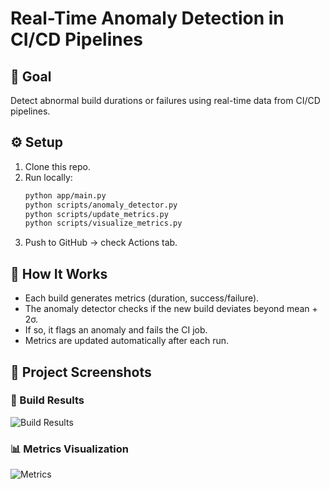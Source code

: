 # Real-Time Anomaly Detection in CI/CD Pipelines

## 🎯 Goal
Detect abnormal build durations or failures using real-time data from CI/CD pipelines.

## ⚙️ Setup
1. Clone this repo.
2. Run locally:
   ```bash
   python app/main.py
   python scripts/anomaly_detector.py
   python scripts/update_metrics.py
   python scripts/visualize_metrics.py
   ```
3. Push to GitHub → check Actions tab.

## 🧠 How It Works
- Each build generates metrics (duration, success/failure).
- The anomaly detector checks if the new build deviates beyond mean + 2σ.
- If so, it flags an anomaly and fails the CI job.
- Metrics are updated automatically after each run.

## 📸 Project Screenshots

### 🧠 Build Results
![Build Results](outputs/Build_results.jpeg)

### 📊 Metrics Visualization
![Metrics](outputs/Metrics.jpeg)

